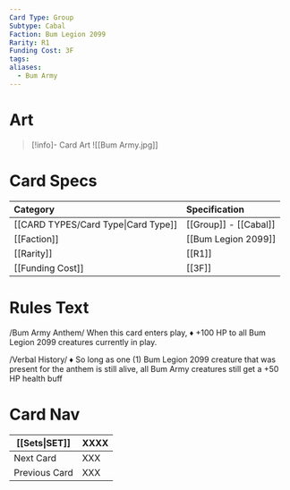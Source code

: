```yaml
---
Card Type: Group
Subtype: Cabal
Faction: Bum Legion 2099
Rarity: R1
Funding Cost: 3F
tags: 
aliases:
  - Bum Army
---
```

# Art

> [!info]- Card Art
> ![[Bum Army.jpg]]

# Card Specs

| Category                            | Specification         |
|:----------------------------------- |:--------------------- |
| [[CARD TYPES/Card Type\|Card Type]] | [[Group]] - [[Cabal]] |
| [[Faction]]                         | [[Bum Legion 2099]]                   |
| [[Rarity]]                          | [[R1]]                    |
| [[Funding Cost]]                    | [[3F]]                |

# Rules Text  

/Bum Army Anthem/ 
  When this card enters play, 
♦ +100 HP to all Bum Legion 2099 creatures currently in play.

/Verbal History/ 
♦ So long as one (1) Bum Legion 2099 creature that was present for the anthem is still alive, all Bum Army creatures still get a +50 HP health buff

# Card Nav

| [[Sets\|SET]]           | XXXX |
| ------------- | ------------------------------ |
| Next Card     | XXX |
| Previous Card | XXX |



